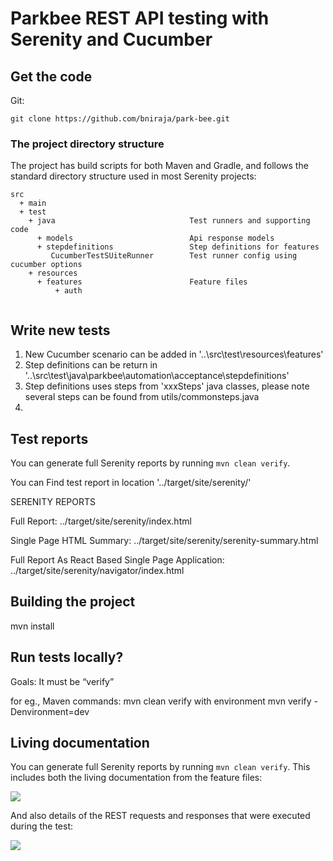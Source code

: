 # Parkbee REST API testing with Serenity and Cucumber

## Get the code

Git:

    git clone https://github.com/bniraja/park-bee.git
   
### The project directory structure
The project has build scripts for both Maven and Gradle, and follows the standard directory structure used in most Serenity projects:
```Gherkin
src
  + main
  + test
    + java                              Test runners and supporting code
      + models                          Api response models
      + stepdefinitions                 Step definitions for features
         CucumberTestSUiteRunner        Test runner config using cucumber options
    + resources
      + features                        Feature files
          + auth
                      

```

## Write new tests
1. New Cucumber scenario can be added in '..\src\test\resources\features'
2. Step definitions can be return in '..\src\test\java\parkbee\automation\acceptance\stepdefinitions'
3. Step definitions uses steps from 'xxxSteps' java classes,
   please note several steps can be found from utils/commonsteps.java
4.

## Test reports

You can generate full Serenity reports by running `mvn clean verify`. 

You can Find test report in location '../target/site/serenity/'

SERENITY REPORTS

Full Report: ../target/site/serenity/index.html

Single Page HTML Summary: ../target/site/serenity/serenity-summary.html

Full Report As React Based Single Page Application: ../target/site/serenity/navigator/index.html

## Building the project
mvn install

## Run tests locally?
Goals:
It must be “verify” 

for eg., Maven commands: mvn clean verify
with environment 
mvn verify -Denvironment=dev

## Living documentation
You can generate full Serenity reports by running `mvn clean verify`.
This includes both the living documentation from the feature files:

![](src/docs/rest-feature.png)

And also details of the REST requests and responses that were executed during the test:

![](src/docs/rest-report.png)